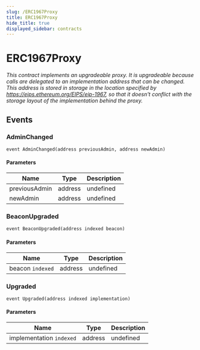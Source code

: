 ```yaml
---
slug: /ERC1967Proxy
title: ERC1967Proxy
hide_title: true
displayed_sidebar: contracts
---
```


# ERC1967Proxy

_This contract implements an upgradeable proxy. It is upgradeable because calls are delegated to an implementation address that can be changed. This address is stored in storage in the location specified by https://eips.ethereum.org/EIPS/eip-1967, so that it doesn&#39;t conflict with the storage layout of the implementation behind the proxy._

## Events

### AdminChanged

```solidity
event AdminChanged(address previousAdmin, address newAdmin)
```

#### Parameters

| Name          | Type    | Description |
| ------------- | ------- | ----------- |
| previousAdmin | address | undefined   |
| newAdmin      | address | undefined   |

### BeaconUpgraded

```solidity
event BeaconUpgraded(address indexed beacon)
```

#### Parameters

| Name             | Type    | Description |
| ---------------- | ------- | ----------- |
| beacon `indexed` | address | undefined   |

### Upgraded

```solidity
event Upgraded(address indexed implementation)
```

#### Parameters

| Name                     | Type    | Description |
| ------------------------ | ------- | ----------- |
| implementation `indexed` | address | undefined   |
